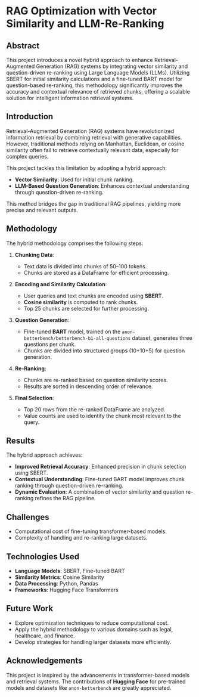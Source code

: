 # RAG Optimization with Vector Similarity and LLM-Re-Ranking


## Abstract  
This project introduces a novel hybrid approach to enhance Retrieval-Augmented Generation (RAG) systems by integrating vector similarity and question-driven re-ranking using Large Language Models (LLMs). Utilizing SBERT for initial similarity calculations and a fine-tuned BART model for question-based re-ranking, this methodology significantly improves the accuracy and contextual relevance of retrieved chunks, offering a scalable solution for intelligent information retrieval systems.

## Introduction  
Retrieval-Augmented Generation (RAG) systems have revolutionized information retrieval by combining retrieval with generative capabilities. However, traditional methods relying on Manhattan, Euclidean, or cosine similarity often fail to retrieve contextually relevant data, especially for complex queries.  

This project tackles this limitation by adopting a hybrid approach:
- **Vector Similarity**: Used for initial chunk ranking.  
- **LLM-Based Question Generation**: Enhances contextual understanding through question-driven re-ranking.  

This method bridges the gap in traditional RAG pipelines, yielding more precise and relevant outputs.

## Methodology  
The hybrid methodology comprises the following steps:

1. **Chunking Data**:  
   - Text data is divided into chunks of 50–100 tokens.  
   - Chunks are stored as a DataFrame for efficient processing.


2. **Encoding and Similarity Calculation**:  
   - User queries and text chunks are encoded using **SBERT**.  
   - **Cosine similarity** is computed to rank chunks.  
   - Top 25 chunks are selected for further processing.

3. **Question Generation**:  
   - Fine-tuned **BART** model, trained on the `anon-betterbench/betterbench-b1-all-questions` dataset, generates three questions per chunk.  
   - Chunks are divided into structured groups (10+10+5) for question generation.

4. **Re-Ranking**:  
   - Chunks are re-ranked based on question similarity scores.  
   - Results are sorted in descending order of relevance.

5. **Final Selection**:  
   - Top 20 rows from the re-ranked DataFrame are analyzed.  
   - Value counts are used to identify the chunk most relevant to the query.

## Results  
The hybrid approach achieves:  
- **Improved Retrieval Accuracy**: Enhanced precision in chunk selection using SBERT.  
- **Contextual Understanding**: Fine-tuned BART model improves chunk ranking through question-driven re-ranking.  
- **Dynamic Evaluation**: A combination of vector similarity and question re-ranking refines the RAG pipeline.

## Challenges  
- Computational cost of fine-tuning transformer-based models.  
- Complexity of handling and re-ranking large datasets.

## Technologies Used  
- **Language Models**: SBERT, Fine-tuned BART  
- **Similarity Metrics**: Cosine Similarity  
- **Data Processing**: Python, Pandas  
- **Frameworks**: Hugging Face Transformers  

## Future Work  
- Explore optimization techniques to reduce computational cost.  
- Apply the hybrid methodology to various domains such as legal, healthcare, and finance.  
- Develop strategies for handling larger datasets more efficiently.  

## Acknowledgements  
This project is inspired by the advancements in transformer-based models and retrieval systems. The contributions of **Hugging Face** for pre-trained models and datasets like `anon-betterbench` are greatly appreciated.
